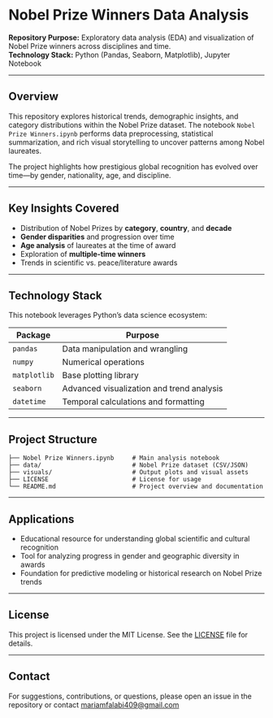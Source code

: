 # Nobel Prize Winners Data Analysis
 
**Repository Purpose:** Exploratory data analysis (EDA) and visualization of Nobel Prize winners across disciplines and time.  
**Technology Stack:** Python (Pandas, Seaborn, Matplotlib), Jupyter Notebook

---

## Overview

This repository explores historical trends, demographic insights, and category distributions within the Nobel Prize dataset. The notebook `Nobel Prize Winners.ipynb` performs data preprocessing, statistical summarization, and rich visual storytelling to uncover patterns among Nobel laureates.

The project highlights how prestigious global recognition has evolved over time—by gender, nationality, age, and discipline.

---

## Key Insights Covered

- Distribution of Nobel Prizes by **category**, **country**, and **decade**
- **Gender disparities** and progression over time
- **Age analysis** of laureates at the time of award
- Exploration of **multiple-time winners**
- Trends in scientific vs. peace/literature awards

---

## Technology Stack

This notebook leverages Python’s data science ecosystem:

| Package        | Purpose                                    |
|----------------|--------------------------------------------|
| `pandas`       | Data manipulation and wrangling            |
| `numpy`        | Numerical operations                       |
| `matplotlib`   | Base plotting library                      |
| `seaborn`      | Advanced visualization and trend analysis  |
| `datetime`     | Temporal calculations and formatting       |

---

## Project Structure

```
├── Nobel Prize Winners.ipynb     # Main analysis notebook
├── data/                         # Nobel Prize dataset (CSV/JSON)
├── visuals/                      # Output plots and visual assets
├── LICENSE                       # License for usage
└── README.md                     # Project overview and documentation
```

---

## Applications

- Educational resource for understanding global scientific and cultural recognition
- Tool for analyzing progress in gender and geographic diversity in awards
- Foundation for predictive modeling or historical research on Nobel Prize trends

---

## License

This project is licensed under the MIT License. See the [LICENSE](LICENSE) file for details.

---

## Contact

For suggestions, contributions, or questions, please open an issue in the repository or contact mariamfalabi409@gmail.com
